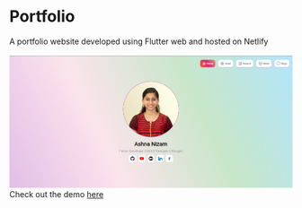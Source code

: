 # Portfolio
A portfolio website developed using Flutter web and hosted on Netlify
<br> <br>
<img src="screenshot/portfolio.png" width=800 height="auto">
<br>
Check out the demo <a href="https://ashnanizam.netlify.app">here</a> 
